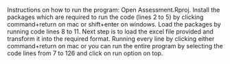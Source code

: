 Instructions on how to run the program:
Open Assessment.Rproj.
Install the packages which are required to run the code (lines 2 to 5) by clicking command+return on mac or shift+enter on windows.
Load the packages by running code lines 8 to 11.
Next step is to load the excel file provided and transform it into the required format.
Running every line by clicking either command+return on mac or you can run the entire program by selecting the code lines from 7 to 126 and click on run option on top.
